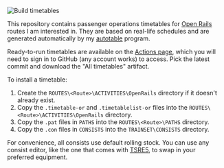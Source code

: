 ![Build timetables](https://github.com/YoRyan/openrails-timetables/workflows/Build%20timetables/badge.svg)

This repository contains passenger operations timetables for
[Open Rails](http://openrails.org/) routes I am interested in. They are based on
real-life schedules and are generated automatically by my
[autotable](https://github.com/YoRyan/autotable) program.

Ready-to-run timetables are available on the
[Actions page](https://github.com/YoRyan/openrails-timetables/actions?query=is%3Asuccess+workflow%3A%22Build+timetables%22),
which you will need to sign in to GitHub (any account works) to access.
Pick the latest commit and download the "All timetables" artifact.

To install a timetable:

1. Create the `ROUTES\<Route>\ACTIVITIES\OpenRails` directory if it doesn't
   already exist.
2. Copy the `.timetable-or` and `.timetablelist-or` files into the
   `ROUTES\<Route>\ACTIVITIES\OpenRails` directory.
3. Copy the `.pat` files in `PATHS` into the `ROUTES\<Route>\PATHS` directory.
4. Copy the `.con` files in `CONSISTS` into the `TRAINSET\CONSISTS` directory.

For convenience, all consists use default rolling stock. You can use any consist
editor, like the one that comes with [TSRE5](http://koniec.org/tsre5/), to swap
in your preferred equipment.
